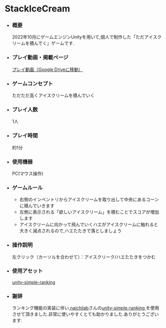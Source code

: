 # StackIceCream

- ### 概要
  2022年10月にゲームエンジンUnityを用いて,個人で制作した「ただアイスクリームを積んでく」ゲームです.
  
- ### プレイ動画・掲載ページ
   [プレイ動画（Google Driveに移動）](https://drive.google.com/drive/folders/1SP-2N1y92h_4FJKJC4cAJQMtWkQsMKIc?usp=drive_link)
  
- ### ゲームコンセプト
  ただただ高くアイスクリームを積んでいく

- ### プレイ人数
   1人

- ### プレイ時間
   約1分

- ### 使用機器
   PC(マウス操作)

- ### ゲームルール
   - 右側のインベントリからアイスクリームを取り出して中央にあるコーンに積んでいきます
   - 左側に表示される「欲しいアイスクリーム」を積むことでスコアが増加します
   - アイスクリームに向かって飛んでいくハエがアイスクリームに触れると大きく減点されるので,ハエたたきで落としましょう
  
- ### 操作説明
   左クリック（カーソルを合わせて）：アイスクリーク/ハエたたきをつかむ

- ### 使用アセット
   [unity-simple-ranking ](https://github.com/naichilab/unity-simple-ranking)
  
- ### 謝辞
   ランキング機能の実装に伴い,[naichilab](https://github.com/naichilab)さんの[unity-simple-ranking ](https://github.com/naichilab/unity-simple-ranking)を使用させて頂きました.非常に使いやすくとても助かりました.ありがとうございます.
  
